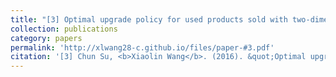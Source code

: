 ```yaml
---
title: "[3] Optimal upgrade policy for used products sold with two-dimensional warranty"
collection: publications
category: papers
permalink: 'http://xlwang28-c.github.io/files/paper-#3.pdf'
citation: '[3] Chun Su, <b>Xiaolin Wang</b>. (2016). &quot;Optimal upgrade policy for used products sold with two-dimensional warranty.&quot; <i>Quality and Reliability Engineering International</i>. 32(8), 2889-2899. [<a href="https://onlinelibrary.wiley.com/doi/full/10.1002/qre.1973">link</a>]'
---
```

